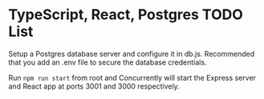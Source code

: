 # TypeScript, React, Postgres TODO List

Setup a Postgres database server and configure it in db.js. Recommended that you add an .env file to secure the database credentials.

Run `npm run start` from root and Concurrently will start the Express server and React app at ports 3001 and 3000 respectively.